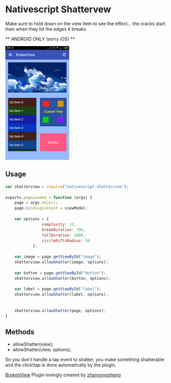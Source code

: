 # Nativescript Shattervew

Make sure to hold down on the view item to see the effect... the cracks start then when they hit the edges it breaks

** ANDROID ONLY (sorry iOS) **

<img src="https://raw.githubusercontent.com/zhanyongsheng/raw/master/BrokenView/image/demo.gif" />

## Usage
``` js
var shatterview = require("nativescript-shatterview");

exports.pageLoaded = function (args) {
    page = args.object;
    page.bindingContext = viewModel;
    
    var options = {
                complexity: 12,
                breakDuration: 700,
                fallDuration: 2000,
                circleRiftsRadius: 50
            };
    
    var image = page.getViewById("image");
    shatterview.allowShatter(image, options);
    
    var button = page.getViewById("button");
    shatterview.allowShatter(button, options);
    
    var label = page.getViewById("label");
    shatterview.allowShatter(label, options);
    
        
    shatterview.allowShatter(page, options);
}

```

## Methods
* allowShatter(view);
* allowShatter(view, options);

So you don't handle a tap event to shatter, you make something shatterable and the click\tap is done automatically by the plugin.

[BrokenView](https://github.com/zhanyongsheng/BrokenView) Plugin lovingly created by [zhanyongsheng](https://github.com/zhanyongsheng)